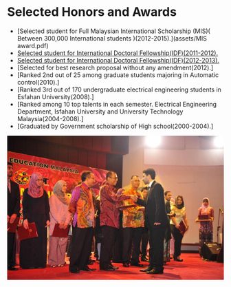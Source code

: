  
 <h1>Selected Honors and Awards</h1>
 
* [Selected student for Full Malaysian International Scholarship (MIS)( Between 300,000 International students )(2012-2015).](assets/MIS award.pdf)
* [Selected student for International Doctoral Fellowship(IDF)(2011-2012).](assets/IDF(2011-2012).pdf)
* [Selected student for International Doctoral Fellowship(IDF)(2012-2013).](assets/IDF(2012-2013).pdf)
* [Selected for best research proposal without any amendment(2012).]
* [Ranked 2nd out of 25 among graduate students majoring in Automatic control(2010).]
* [Ranked 3rd out of 170 undergraduate electrical engineering students in Esfahan University(2008).]
* [Ranked among 10 top talents in each semester. Electrical Engineering Department, Isfahan University and University Technology Malaysia(2004-2008).]
* [Graduated by Government scholarship of High school(2000-2004).]
    



<div class="honors-images">
    <div class="honors-image">
        <img src="/assets/MIS.jpeg" alt="Image 1"  style="width: 600px; height: auto;">
    </div>
    
</div>
